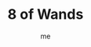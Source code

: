 ---
# basics
title     		 : "8 of Wands"
token					 : 'wands-08'
card_type			 : '' # major, minor, court
layout				 : "tarot-card"
author    		 : 'me'
one_liner 		 : "Speed, swiftness, responsiveness, change"
alt_names			 : ['Swiftness']
images				 : ['/assets/images/tarot/rws/rw-wands-08.jpg']
keywords			 : ['speed', 'swiftness', 'responsiveness', 'change']
url						 : 'tarot/cards/wands-08'
aliases				 : []

meaning_light  : "Taking swift action. Moving forward with a plan as quickly as possible. Energizing yourself. Adapting to sudden changes. Taking setbacks in stride. Embracing the idea that nothing stays the same forever. Reacting quickly and appropriately to unforeseen problems."

meaning_shadow : "Giving in to panic. Running in circles and screaming. Insisting things must always stay the same. Stirring the pot just to see what will happen. Rushing others. Refusing to re-evaluate a schedule or program, even when it’s clearly no longer appropriate."

# more detail
correspondence_planet 			: "Mercury"
correspondence_astrological : "Sagittarius"
correspondence_affirmation  : "I adapt quickly to change."
correspondence_story 				: "The main character's adaptability is tested when he or she is thrown into unforeseen circumstances."

advice_relationships 	 : "People and situations are always changing; the key is deciding whether you want to grow together…or grow apart. What worked once might not work later; on the other hand, those you dismissed before might now be perfect mates. Embrace change, and you’ll be surprised at how quickly good things happen."

advice_work 					 : "Yesterday’s solutions aren’t going to solve today’s problems; in minutes, innovations become old news. Shake things up. Tap into a new stream of information. Bring in an expert from outside. Juggle your hours. Your adaptability will atrophy if you don’t exercise it with new challenges."

advice_spirituality 	 : "Become aware of patterns of change: the seasons, the phases of the moon, the steady progression of the Church calendar. Time is passing faster than you realize, and using your faith as a means to honor and appreciate that transition will help you better appreciate the time you have."

advice_personal_growth : "When things change, do you tend to procrastinate, or respond right away? Handling something now—taking action as soon as possible—can keep a small issue from becoming a large stumbling block. Resolve to handle challenges as soon as you possibly can."

advice_fortune_telling : "Watch for a surprising letter in the mail. Your whole world is about to be turned on its ear."

questions	: ["Are your actions driven by reflection or reflex? By what criteria would you judge your own response to a crisis?", "How quickly can you adapt to change?", "What would your response be to overwhelming, sudden change?", "What changes are on your horizon? How well have you prepared for them?"]

# referenced in the symbols.toml data file
symbols	  : ['8', 'wands', 'flying-wands', 'pastoral-landscape']

# metadata
suppress_topnav : true
related_cards 	: []

---